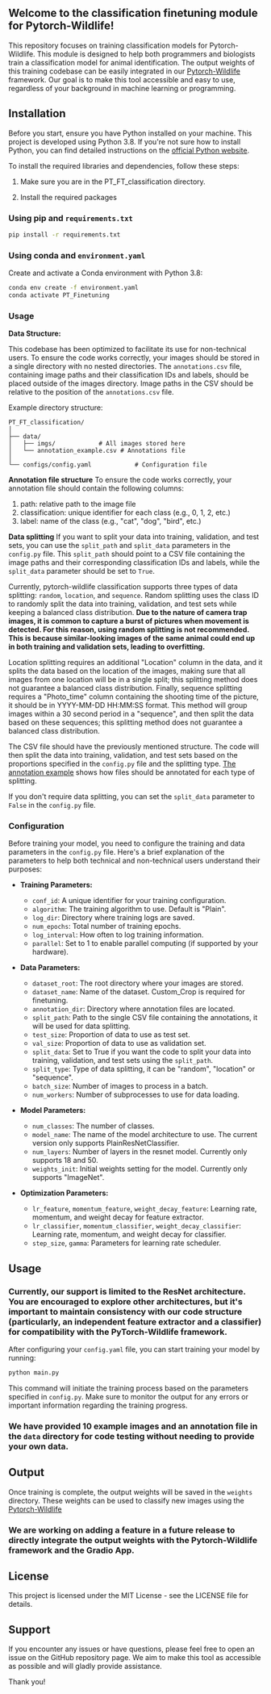 ## Welcome to the classification finetuning module for Pytorch-Wildlife!
 
This repository focuses on training classification models for Pytorch-Wildlife. This module is designed to help both programmers and biologists train a classification model for animal identification. The output weights of this training codebase can be easily integrated in our [Pytorch-Wildlife](https://github.com/microsoft/CameraTraps/) framework. Our goal is to make this tool accessible and easy to use, regardless of your background in machine learning or programming.


## Installation

Before you start, ensure you have Python installed on your machine. This project is developed using Python 3.8. If you're not sure how to install Python, you can find detailed instructions on the [official Python website](https://www.python.org/).

To install the required libraries and dependencies, follow these steps:

1. Make sure you are in the PT_FT_classification directory.

2. Install the required packages

### Using pip and `requirements.txt`
   ```bash
   pip install -r requirements.txt
   ```

### Using conda and `environment.yaml`

  Create and activate a Conda environment with Python 3.8:

   ```bash
   conda env create -f environment.yaml
   conda activate PT_Finetuning
   ```

### Usage

**Data Structure:**

This codebase has been optimized to facilitate its use for non-technical users. To ensure the code works correctly, your images should be stored in a single directory with no nested directories. The `annotations.csv` file, containing image paths and their classification IDs and labels, should be placed outside of the images directory. Image paths in the CSV should be relative to the position of the `annotations.csv` file.

Example directory structure:

```
PT_FT_classification/
│
├── data/
│   ├── imgs/            # All images stored here
│   └── annotation_example.csv # Annotations file
│
└── configs/config.yaml            # Configuration file
```

**Annotation file structure**
To ensure the code works correctly, your annotation file should contain the following columns:
1. path: relative path to the image file
2. classification: unique identifier for each class (e.g., 0, 1, 2, etc.)
3. label: name of the class (e.g., "cat", "dog", "bird", etc.)

**Data splitting**
If you want to split your data into training, validation, and test sets, you can use the `split_path` and `split_data` parameters in the `config.py` file. This `split_path` should point to a CSV file containing the image paths and their corresponding classification IDs and labels, while the `split_data` parameter should be set to `True`.

Currently, pytorch-wildlife classification supports three types of data splitting: `random`, `location`, and `sequence`. Random splitting uses the class ID to randomly split the data into training, validation, and test sets while keeping a balanced class distribution. **Due to the nature of camera trap images, it is common to capture a burst of pictures when movement is detected. For this reason, using random splitting is not recommended. This is because similar-looking images of the same animal could end up in both training and validation sets, leading to overfitting.**

Location splitting requires an additional "Location" column in the data, and it splits the data based on the location of the images, making sure that all images from one location will be in a single split; this splitting method does not guarantee a balanced class distribution. Finally, sequence splitting requires a "Photo_time" column containing the shooting time of the picture, it should be in YYYY-MM-DD HH:MM:SS format. This method will group images within a 30 second period in a "sequence", and then split the data based on these sequences; this splitting method does not guarantee a balanced class distribution.


The CSV file should have the previously mentioned structure. The code will then split the data into training, validation, and test sets based on the proportions specified in the `config.py` file and the splitting type. [The annotation example](data/imgs/annotation_example.csv) shows how files should be annotated for each type of splitting.

If you don't require data splitting, you can set the `split_data` parameter to `False` in the `config.py` file. 

### Configuration

Before training your model, you need to configure the training and data parameters in the `config.py` file. Here's a brief explanation of the parameters to help both technical and non-technical users understand their purposes:

- **Training Parameters:**
  - `conf_id`: A unique identifier for your training configuration.
  - `algorithm`: The training algorithm to use. Default is "Plain".
  - `log_dir`: Directory where training logs are saved.
  - `num_epochs`: Total number of training epochs.
  - `log_interval`: How often to log training information.
  - `parallel`: Set to 1 to enable parallel computing (if supported by your hardware).

- **Data Parameters:**
  - `dataset_root`: The root directory where your images are stored.
  - `dataset_name`: Name of the dataset. Custom_Crop is required for finetuning.
  - `annotation_dir`: Directory where annotation files are located.
  - `split_path`: Path to the single CSV file containing the annotations, it will be used for data splitting. 
  - `test_size`: Proportion of data to use as test set.
  - `val_size`: Proportion of data to use as validation set.
  - `split_data`: Set to True if you want the code to split your data into training, validation, and test sets using the `split_path`.
  - `split_type`: Type of data splitting, it can be "random", "location" or "sequence".
  - `batch_size`: Number of images to process in a batch.
  - `num_workers`: Number of subprocesses to use for data loading.

- **Model Parameters:**
  - `num_classes`: The number of classes. 
  - `model_name`: The name of the model architecture to use. The current version only supports PlainResNetClassifier.
  - `num_layers`: Number of layers in the resnet model. Currently only supports 18 and 50.
  - `weights_init`: Initial weights setting for the model. Currently only supports "ImageNet".

- **Optimization Parameters:**
  - `lr_feature`, `momentum_feature`, `weight_decay_feature`: Learning rate, momentum, and weight decay for feature extractor.
  - `lr_classifier`, `momentum_classifier`, `weight_decay_classifier`: Learning rate, momentum, and weight decay for classifier.
  - `step_size`, `gamma`: Parameters for learning rate scheduler.


## Usage

### Currently, our support is limited to the ResNet architecture. You are encouraged to explore other architectures, but it's important to maintain consistency with our code structure (particularly, an independent feature extractor and a classifier) for compatibility with the PyTorch-Wildlife framework.

After configuring your `config.yaml` file, you can start training your model by running:

```bash
python main.py
```

This command will initiate the training process based on the parameters specified in `config.py`. Make sure to monitor the output for any errors or important information regarding the training progress.
### We have provided 10 example images and an annotation file in the `data` directory for code testing without needing to provide your own data.

## Output
Once training is complete, the output weights will be saved in the `weights` directory. These weights can be used to classify new images using the [Pytorch-Wildlife](https://github.com/microsoft/CameraTraps/)

### We are working on adding a feature in a future release to directly integrate the output weights with the Pytorch-Wildlife framework and the Gradio App.

## License

This project is licensed under the MIT License - see the LICENSE file for details.

## Support

If you encounter any issues or have questions, please feel free to open an issue on the GitHub repository page. We aim to make this tool as accessible as possible and will gladly provide assistance.

Thank you!
